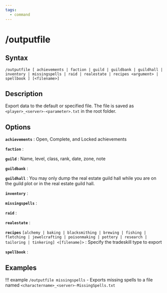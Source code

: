 ```yaml
---
tags:
  - command
---
```


# /outputfile

## Syntax

<!--cmd-syntax-start-->
```eqcommand
/outputfile [ achievements | faction | guild | guildbank | guildhall | inventory | missingspells | raid | realestate | recipes <argument> | spellbook ] [<filename>]
```
<!--cmd-syntax-end-->

## Description

<!--cmd-desc-start-->
Export data to the default or specified file. The file is saved as `<player>_<server>-<parameter>.txt` in the root folder.
<!--cmd-desc-end-->

## Options

**`achievements`**
:   Open, Complete, and Locked achievements

**`faction`**
:   

**`guild`**
:   Name, level, class, rank, date, zone, note

**`guildbank`**
:   

**`guildhall`**
:   You may only dump the real estate guild hall while you are on the guild plot or in the real estate guild hall.

**`inventory`**
:   

**`missingspells`**
:   

**`raid`**
:   

**`realestate`**
:   

**`recipes`** `[alchemy | baking | blacksmithing | brewing | fishing | fletching | jewelcrafting | poisonmaking | pottery | research | tailoring | tinkering] <[filename]>`
:   Specify the tradeskill type to export

**`spellbook`**
:   

## Examples

!!! example
    `/outputfile missingspells` - Exports missing spells to a file named `<charactername>_<server>-MissingSpells.txt`
